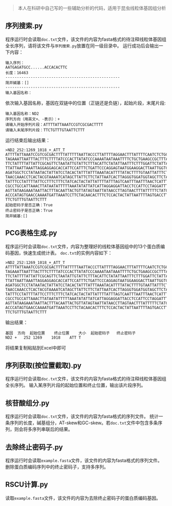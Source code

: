 > 本人在科研中自己写的一些辅助分析的代码，适用于昆虫线粒体基因组分析
## 序列搜索.py
程序运行时会读取`doc.txt`文件，该文件的内容为fasta格式的待注释线粒体基因组全长序列，请将该文件与`序列搜索.py`放置在同一级目录中。
运行成功后会输出一下内容：
```
输入序列：
AATGAGATGCC......ACCACACTTC
长度：16463
--------------------------------------------------
简并碱基：[]
--------------------------------------------------
输入基因名称：
```
依次输入基因名称，基因在双链中的位置（正链还是负链），起始片段，末尾片段:
```
输入基因名称：ND2
序列方向（用英文+、-表示）：+
请输入开始序列片段：ATTTTATTAAATCCGTCGCGACTTTT
请输入末尾序列片段：TTCTGTTTGTAATTCTTT
```

运行结束后输出结果：
```
>ND2_252:1269_1018_+_ATT_T
ATTTTATTAAATCCGTCGCGACTTTTATTTTTAATTACCCTTATTTTAGGAACTTTATTTTCAATCTCTGCTTCATCTTGATTTGGAGCTTGAGCAGGTT
TAGAAATTAATTTACTTTCTTTTATCCCACTTATATCCCAAAATAATAAATTTTCTGCTGAAGCCGCTTTAAAATATTTTCTAGTACAAGCCCTTGCCTC
TTCTATTTTATTATTCGCAGTTCTAATATTGTATTCTTTACATTCTATATTAATTTCTTTGGATTCTATTATTGACCCTAGATTAATTCTAAACACAGCC
TTATTAATTAAATTAGGAGGAGCACCATTCCATTTCTGATTCCCAGGAGTAATGGAAGGACTTAATTGGTCTTGTAATATTATTTTAATAACTTGACAAA
AGATGGCTCCTATAATACTATTATCCTACACTATTTATTTAAATACATTTTATACTTTTGTAATTATTTCTTCAGTTATAGCTGGATCGTTAGGAGGTTT
TAACCAAACCTCACTACGTAAAATCATAGCTTATTCTTCTATTAATCACTTAGGGTGGATGGTAGCTTCTATTATTTTAGGAGATTTATTTTGGTTTATA
TATTTCCTATTTTATTCCTTTCTTTCTATCACTACTATTATTTTATTTAGTCAATTTAATTTAACTCATTTATACCAAATTTATTCTTCCTCATTTCATT
CGCCTGCCATTAAACTTATAATATTTTTAAATATATTATCATTAGGAGGATTACCTCCATTCCTAGGATTTCTCCCGAAATGAATTATTATTAATGGTTT
AGTTATAAGAAATAATTACTTTACAATTACTGTTATAGTAATTATAACCTTAGTAACTTTATTTTTCTATCTGCGACTAACATTTTCAGCTTTACTTTTA
ACCCATAGTGAACCAAAATGATTAAATCCTTCTACAACACTTTCTCCACTACTATTAATTTTAGTGACCTTATCTATTTTAGGATTATTATTAAGCCCTC
TTCTGTTTGTAATTCTTT
起始密码子是否正确：True
终止密码子是否正确：True
简并碱基:[]
```
## PCG表格生成.py
程序运行时会读取`doc.txt`文件，内容为整理好的线粒体基因组中的13个蛋白质编码基因，快速生成统计表。
`doc.txt`的实例内容如下：
```
>ND2_252:1269_1018_+_ATT_T
ATTTTATTAAATCCGTCGCGACTTTTATTTTTAATTACCCTTATTTTAGGAACTTTATTTTCAATCTCTGCTTCATCTTGATTTGGAGCTTGAGCAGGTT
TAGAAATTAATTTACTTTCTTTTATCCCACTTATATCCCAAAATAATAAATTTTCTGCTGAAGCCGCTTTAAAATATTTTCTAGTACAAGCCCTTGCCTC
TTCTATTTTATTATTCGCAGTTCTAATATTGTATTCTTTACATTCTATATTAATTTCTTTGGATTCTATTATTGACCCTAGATTAATTCTAAACACAGCC
TTATTAATTAAATTAGGAGGAGCACCATTCCATTTCTGATTCCCAGGAGTAATGGAAGGACTTAATTGGTCTTGTAATATTATTTTAATAACTTGACAAA
AGATGGCTCCTATAATACTATTATCCTACACTATTTATTTAAATACATTTTATACTTTTGTAATTATTTCTTCAGTTATAGCTGGATCGTTAGGAGGTTT
TAACCAAACCTCACTACGTAAAATCATAGCTTATTCTTCTATTAATCACTTAGGGTGGATGGTAGCTTCTATTATTTTAGGAGATTTATTTTGGTTTATA
TATTTCCTATTTTATTCCTTTCTTTCTATCACTACTATTATTTTATTTAGTCAATTTAATTTAACTCATTTATACCAAATTTATTCTTCCTCATTTCATT
CGCCTGCCATTAAACTTATAATATTTTTAAATATATTATCATTAGGAGGATTACCTCCATTCCTAGGATTTCTCCCGAAATGAATTATTATTAATGGTTT
AGTTATAAGAAATAATTACTTTACAATTACTGTTATAGTAATTATAACCTTAGTAACTTTATTTTTCTATCTGCGACTAACATTTTCAGCTTTACTTTTA
ACCCATAGTGAACCAAAATGATTAAATCCTTCTACAACACTTTCTCCACTACTATTAATTTTAGTGACCTTATCTATTTTAGGATTATTATTAAGCCCTC
TTCTGTTTGTAATTCTTT
```
输出结果：
```
基因	方向	起始位置	终止位置	大小	起始密码子	终止密码子
ND2	+	252	1269	1018	ATT	T
```
将结果复制粘贴到Excel中即可

## 序列获取(按位置截取).py
程序运行时会读取`doc.txt`文件，该文件的内容为fasta格式的待注释线粒体基因组全长序列。
输入某序列片段的起始位置和终止位置，输出该片段序列。

## 核苷酸组分.py
程序运行时会读取`doc.txt`文件，该文件的内容为fasta格式的序列文件。
统计一条序列的长度，碱基组分，AT-skew和GC-skew。若`doc.txt`文件中包含多条序列，则会将多序列串联后的结果。

## 去除终止密码子.py
程序运行时会读取`example.fasta`文件，该文件的内容为fasta格式的序列文件。
删除蛋白质编码序列中的终止密码子，支持多序列。

 ## RSCU计算.py
 读取`example.fasta`文件，该文件的内容为去除终止密码子的蛋白质编码基因。
 
